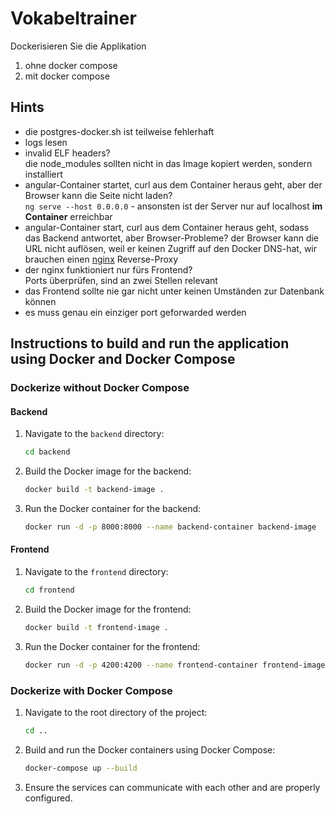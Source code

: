 # Vokabeltrainer

Dockerisieren Sie die Applikation
1. ohne docker compose
2. mit docker compose

## Hints

* die postgres-docker.sh ist teilweise fehlerhaft
* logs lesen
* invalid ELF headers?  
  die node_modules sollten nicht in das Image kopiert werden, sondern installiert
* angular-Container startet, curl aus dem Container heraus geht, aber der Browser kann die Seite nicht laden?  
  `ng serve --host 0.0.0.0` - ansonsten ist der Server nur auf localhost **im Container** erreichbar
* angular-Container start, curl aus dem Container heraus geht, sodass das Backend antwortet, aber Browser-Probleme?
  der Browser kann die URL nicht auflösen, weil er keinen Zugriff auf den Docker DNS-hat, wir brauchen einen [nginx](https://nginx.org/en/docs/beginners_guide.html) Reverse-Proxy
* der nginx funktioniert nur fürs Frontend?  
  Ports überprüfen, sind an zwei Stellen relevant
* das Frontend sollte nie gar nicht unter keinen Umständen zur Datenbank können
* es muss genau ein einziger port geforwarded werden

## Instructions to build and run the application using Docker and Docker Compose

### Dockerize without Docker Compose

#### Backend

1. Navigate to the `backend` directory:
   ```sh
   cd backend
   ```

2. Build the Docker image for the backend:
   ```sh
   docker build -t backend-image .
   ```

3. Run the Docker container for the backend:
   ```sh
   docker run -d -p 8000:8000 --name backend-container backend-image
   ```

#### Frontend

1. Navigate to the `frontend` directory:
   ```sh
   cd frontend
   ```

2. Build the Docker image for the frontend:
   ```sh
   docker build -t frontend-image .
   ```

3. Run the Docker container for the frontend:
   ```sh
   docker run -d -p 4200:4200 --name frontend-container frontend-image
   ```

### Dockerize with Docker Compose

1. Navigate to the root directory of the project:
   ```sh
   cd ..
   ```

2. Build and run the Docker containers using Docker Compose:
   ```sh
   docker-compose up --build
   ```

3. Ensure the services can communicate with each other and are properly configured.
